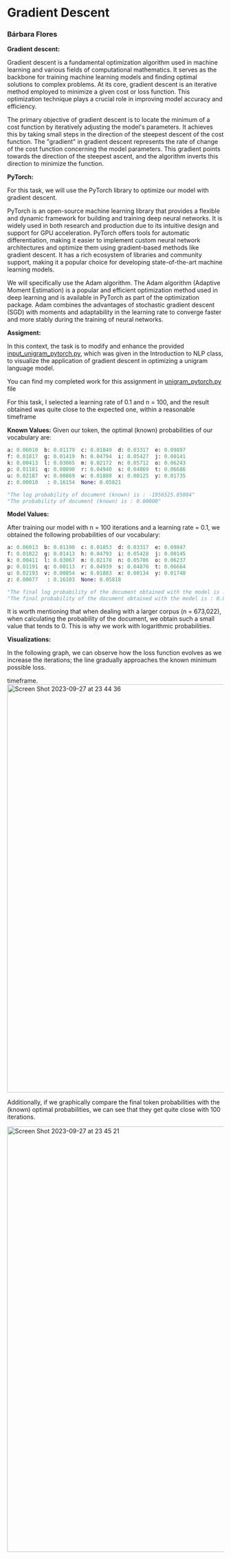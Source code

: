 # Gradient Descent
### Bárbara Flores


**Gradient descent:** 

Gradient descent is a fundamental optimization algorithm used in machine learning and various fields of computational mathematics. It serves as the backbone for training machine learning models and finding optimal solutions to complex problems. At its core, gradient descent is an iterative method employed to minimize a given cost or loss function. This optimization technique plays a crucial role in improving model accuracy and efficiency.


The primary objective of gradient descent is to locate the minimum of a cost function by iteratively adjusting the model's parameters. It achieves this by taking small steps in the direction of the steepest descent of the cost function. The "gradient" in gradient descent represents the rate of change of the cost function concerning the model parameters. This gradient points towards the direction of the steepest ascent, and the algorithm inverts this direction to minimize the function.


**PyTorch:** 

For this task, we will use the PyTorch library to optimize our model with gradient descent.


PyTorch is an open-source machine learning library that provides a flexible and dynamic framework for building and training deep neural networks. It is widely used in both research and production due to its intuitive design and support for GPU acceleration. PyTorch offers tools for automatic differentiation, making it easier to implement custom neural network architectures and optimize them using gradient-based methods like gradient descent. It has a rich ecosystem of libraries and community support, making it a popular choice for developing state-of-the-art machine learning models.

We will specifically use the Adam algorithm. The Adam algorithm (Adaptive Moment Estimation) is a popular and efficient optimization method used in deep learning and is available in PyTorch as part of the optimization package. Adam combines the advantages of stochastic gradient descent (SGD) with moments and adaptability in the learning rate to converge faster and more stably during the training of neural networks.

**Assigment:** 

In this context, the task is to modify and enhance the provided [input_unigram_pytorch.py](https://github.com/BarbaraPFloresRios/IDS703_NLP_NaturalLanguageProcessing/blob/main/GradientDescent/input_unigram_pytorch.py), which was given in the Introduction to NLP class, to visualize the application of gradient descent in optimizing a unigram language model.

You can find my completed work for this assignment in [unigram_pytorch.py](https://github.com/BarbaraPFloresRios/IDS703_NLP_NaturalLanguageProcessing/blob/main/GradientDescent/unigram_pytorch.py) file

For this task, I selected a learning rate of 0.1 and n = 100, and the result obtained was quite close to the expected one, within a reasonable timeframe

**Known Values:** 
Given our token, the optimal (known) probabilities of our vocabulary are:

```python
a: 0.06010	b: 0.01179	c: 0.01849	d: 0.03317	e: 0.09897	
f: 0.01817	g: 0.01419	h: 0.04794	i: 0.05427	j: 0.00141	
k: 0.00413	l: 0.03065	m: 0.02172	n: 0.05712	o: 0.06243	
p: 0.01181	q: 0.00090	r: 0.04940	s: 0.04869	t: 0.06686	
u: 0.02187	v: 0.00869	w: 0.01880	x: 0.00125	y: 0.01735	
z: 0.00010	 : 0.16154	None: 0.05821

"The log probability of document (known) is : -1956525.85084"
"The probability of document (known) is : 0.00000"
```

**Model Values:** 

After training our model with n = 100 iterations and a learning rate = 0.1, we obtained the following probabilities of our vocabulary:
```python
a: 0.06013	b: 0.01190	c: 0.01853	d: 0.03317	e: 0.09847	
f: 0.01822	g: 0.01413	h: 0.04793	i: 0.05428	j: 0.00145	
k: 0.00411	l: 0.03067	m: 0.02178	n: 0.05706	o: 0.06237	
p: 0.01191	q: 0.00113	r: 0.04939	s: 0.04870	t: 0.06664	
u: 0.02193	v: 0.00854	w: 0.01883	x: 0.00134	y: 0.01740	
z: 0.00077	 : 0.16103	None: 0.05818	

"The final log probability of the document obtained with the model is : -1956867.25000"
"The final probability of the document obtained with the model is : 0.00000"
```

It is worth mentioning that when dealing with a larger corpus (n = 673,022), when calculating the probability of the document, we obtain such a small value that tends to 0. This is why we work with logarithmic probabilities.

**Visualizations:** 

In the following graph, we can observe how the loss function evolves as we increase the iterations;
the line gradually approaches the known minimum possible loss.

timeframe.<img width="948" alt="Screen Shot 2023-09-27 at 23 44 36" src="https://github.com/BarbaraPFloresRios/IDS703_NLP_NaturalLanguageProcessing/assets/143648839/334e9617-21a8-4a2c-9422-4420dc6b4213">

Additionally, if we graphically compare the final token probabilities with the (known) optimal probabilities,
we can see that they get quite close with 100 iterations.


<img width="988" alt="Screen Shot 2023-09-27 at 23 45 21" src="https://github.com/BarbaraPFloresRios/IDS703_NLP_NaturalLanguageProcessing/assets/143648839/c6d66c13-363d-4a76-a111-71d8f05bf481">
